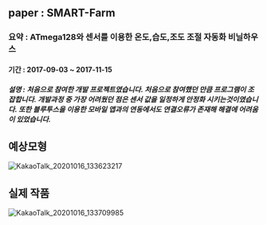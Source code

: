 ## paper : SMART-Farm
### 요약 : ATmega128와 센서를 이용한 온도,습도,조도 조절 자동화 비닐하우스
#### 기간 : 2017-09-03 ~ 2017-11-15
##### 설명 : 처음으로 참여한 개발 프로젝트였습니다. 처음으로 참여했던 만큼 프로그램이 조잡합니다. 개발과정 중 가장 어려웠던 점은 센서 값을 일정하게 안정화 시키는것이였습니다. 또한 블루투스을 이용한 모바일 앱과의 연동에서도 연결오류가 존재해 해결에 어려움이 있었습니다.
##
## 예상모형
![KakaoTalk_20201016_133623217](https://user-images.githubusercontent.com/51445511/96213785-c515c400-0fb4-11eb-891f-e6eb902f3303.png)
## 실제 작품
![KakaoTalk_20201016_133709985](https://user-images.githubusercontent.com/51445511/96213821-d78ffd80-0fb4-11eb-83b2-6bc3c912318a.png)
